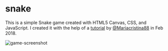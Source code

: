 # snake

This is a simple Snake game created with HTML5 Canvas, CSS, and JavaScript. I created it with the help of a [tutorial](http://www.competa.com/blog/how-to-build-a-snake-game-using-javascript-and-html5-canvas/) by [@Mariacristina88](https://github.com/Mariacristina88) in Feb 2018.

![game-screenshot](https://user-images.githubusercontent.com/34670205/58743866-c702d580-8407-11e9-8a7e-76fdd1c7de59.png)